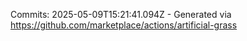 Commits: 2025-05-09T15:21:41.094Z - Generated via https://github.com/marketplace/actions/artificial-grass
<br>
